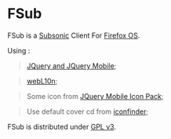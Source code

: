 FSub
====

FSub is a [Subsonic](http://www.subsonic.org) Client For [Firefox OS](https://www.mozilla.org/fr/firefox/os/).

Using :
> [JQuery and JQuery Mobile](https://jquery.org);

> [webL10n](https://github.com/fabi1cazenave/webL10n);

> Some icon from [JQuery Mobile Icon Pack](http://andymatthews.net/code/jquery-mobile-icon-pack/);

> Use default cover cd from [iconfinder](https://www.iconfinder.com/icons/271807/cd_music_icon);
 
FSub is distributed under [GPL v3](https://www.gnu.org/copyleft/gpl.html).
